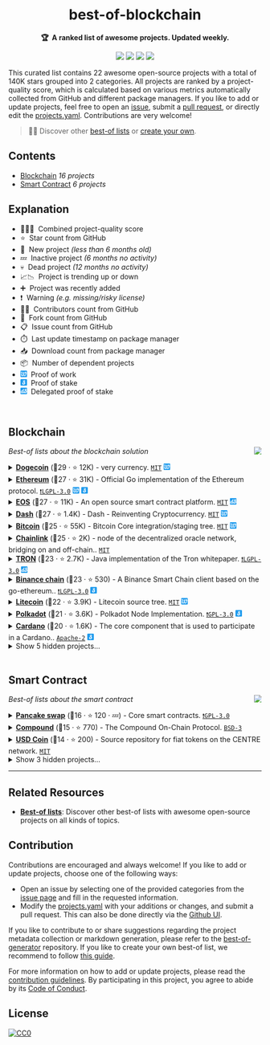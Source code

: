 <!-- markdownlint-disable -->
<h1 align="center">
    best-of-blockchain
    <br>
</h1>

<p align="center">
    <strong>🏆&nbsp; A ranked list of awesome projects. Updated weekly.</strong>
</p>

<p align="center">
    <a href="https://best-of.org" title="Best-of Badge"><img src="http://bit.ly/3o3EHNN"></a>
    <a href="#Contents" title="Project Count"><img src="https://img.shields.io/badge/projects-22-blue.svg?color=5ac4bf"></a>
    <a href="#Contribution" title="Contributions are welcome"><img src="https://img.shields.io/badge/contributions-welcome-green.svg"></a>
    <a href="https://github.com/gavincyi/best-of-blockchain/releases" title="Best-of Updates"><img src="https://img.shields.io/github/release-date/gavincyi/best-of-blockchain?color=green&label=updated"></a>
</p>

This curated list contains 22 awesome open-source projects with a total of 140K stars grouped into 2 categories. All projects are ranked by a project-quality score, which is calculated based on various metrics automatically collected from GitHub and different package managers. If you like to add or update projects, feel free to open an [issue](https://github.com/gavincyi/best-of-blockchain/issues/new/choose), submit a [pull request](https://github.com/gavincyi/best-of-blockchain/pulls), or directly edit the [projects.yaml](https://github.com/gavincyi/best-of-blockchain/edit/main/projects.yaml). Contributions are very welcome!

> 🧙‍♂️  Discover other [best-of lists](https://best-of.org) or [create your own](https://github.com/best-of-lists/best-of/blob/main/create-best-of-list.md).

## Contents

- [Blockchain](#blockchain) _16 projects_
- [Smart Contract](#smart-contract) _6 projects_

## Explanation
- 🥇🥈🥉&nbsp; Combined project-quality score
- ⭐️&nbsp; Star count from GitHub
- 🐣&nbsp; New project _(less than 6 months old)_
- 💤&nbsp; Inactive project _(6 months no activity)_
- 💀&nbsp; Dead project _(12 months no activity)_
- 📈📉&nbsp; Project is trending up or down
- ➕&nbsp; Project was recently added
- ❗️&nbsp; Warning _(e.g. missing/risky license)_
- 👨‍💻&nbsp; Contributors count from GitHub
- 🔀&nbsp; Fork count from GitHub
- 📋&nbsp; Issue count from GitHub
- ⏱️&nbsp; Last update timestamp on package manager
- 📥&nbsp; Download count from package manager
- 📦&nbsp; Number of dependent projects
- <img src="icons/PoW.png" style="display:inline;" width="13" height="13">&nbsp; Proof of work
- <img src="icons/PoS.png" style="display:inline;" width="13" height="13">&nbsp; Proof of stake
- <img src="icons/dPoS.png" style="display:inline;" width="13" height="13">&nbsp; Delegated proof of stake

<br>

## Blockchain

<a href="#contents"><img align="right" width="15" height="15" src="https://bit.ly/382Vmvi" alt="Back to top"></a>

_Best-of lists about the blockchain solution_

<details><summary><b><a href="https://github.com/dogecoin/dogecoin">Dogecoin</a></b> (🥇29 ·  ⭐ 12K) - very currency. <code><a href="http://bit.ly/34MBwT8">MIT</a></code> <code><img src="icons/PoW.png" style="display:inline;" width="13" height="13"></code></summary>

- [GitHub](https://github.com/dogecoin/dogecoin) (👨‍💻 550 · 🔀 2K · 📥 8.2M · 📋 930 - 16% open · ⏱️ 18.05.2021):

	```
	git clone https://github.com/dogecoin/dogecoin
	```
</details>
<details><summary><b><a href="https://github.com/ethereum/go-ethereum">Ethereum</a></b> (🥇27 ·  ⭐ 31K) - Official Go implementation of the Ethereum protocol. <code><a href="http://bit.ly/37RvQcA">❗️LGPL-3.0</a></code> <code><img src="icons/PoW.png" style="display:inline;" width="13" height="13"></code> <code><img src="icons/PoS.png" style="display:inline;" width="13" height="13"></code></summary>

- [GitHub](https://github.com/ethereum/go-ethereum) (👨‍💻 600 · 🔀 10K · 📥 98K · 📋 5.6K - 3% open · ⏱️ 17.06.2021):

	```
	git clone https://github.com/ethereum/go-ethereum
	```
</details>
<details><summary><b><a href="https://github.com/EOSIO/eos">EOS</a></b> (🥇27 ·  ⭐ 11K) - An open source smart contract platform. <code><a href="http://bit.ly/34MBwT8">MIT</a></code> <code><img src="icons/dPoS.png" style="display:inline;" width="13" height="13"></code></summary>

- [GitHub](https://github.com/EOSIO/eos) (👨‍💻 280 · 🔀 3.3K · 📥 70K · 📋 5K - 5% open · ⏱️ 20.05.2021):

	```
	git clone https://github.com/EOSIO/eos
	```
</details>
<details><summary><b><a href="https://github.com/dashpay/dash">Dash</a></b> (🥇27 ·  ⭐ 1.4K) - Dash - Reinventing Cryptocurrency. <code><a href="http://bit.ly/34MBwT8">MIT</a></code> <code><img src="icons/PoW.png" style="display:inline;" width="13" height="13"></code></summary>

- [GitHub](https://github.com/dashpay/dash) (👨‍💻 500 · 🔀 1.1K · 📥 86M · 📋 580 - 12% open · ⏱️ 05.06.2021):

	```
	git clone https://github.com/dashpay/dash
	```
</details>
<details><summary><b><a href="https://github.com/bitcoin/bitcoin">Bitcoin</a></b> (🥈25 ·  ⭐ 55K) - Bitcoin Core integration/staging tree. <code><a href="http://bit.ly/34MBwT8">MIT</a></code> <code><img src="icons/PoW.png" style="display:inline;" width="13" height="13"></code></summary>

- [GitHub](https://github.com/bitcoin/bitcoin) (👨‍💻 970 · 🔀 20K · 📋 6.3K - 9% open · ⏱️ 17.06.2021):

	```
	git clone https://github.com/bitcoin/bitcoin
	```
</details>
<details><summary><b><a href="https://github.com/smartcontractkit/chainlink">Chainlink</a></b> (🥈25 ·  ⭐ 2K) - node of the decentralized oracle network, bridging on and off-chain.. <code><a href="http://bit.ly/34MBwT8">MIT</a></code></summary>

- [GitHub](https://github.com/smartcontractkit/chainlink) (👨‍💻 90 · 🔀 520 · 📦 220 · 📋 210 - 17% open · ⏱️ 17.06.2021):

	```
	git clone https://github.com/smartcontractkit/chainlink
	```
</details>
<details><summary><b><a href="https://github.com/tronprotocol/java-tron">TRON</a></b> (🥉23 ·  ⭐ 2.7K) - Java implementation of the Tron whitepaper. <code><a href="http://bit.ly/37RvQcA">❗️LGPL-3.0</a></code> <code><img src="icons/dPoS.png" style="display:inline;" width="13" height="13"></code></summary>

- [GitHub](https://github.com/tronprotocol/java-tron) (👨‍💻 220 · 🔀 850 · 📥 64K · 📋 840 - 1% open · ⏱️ 10.06.2021):

	```
	git clone https://github.com/tronprotocol/java-tron
	```
</details>
<details><summary><b><a href="https://github.com/binance-chain/bsc">Binance chain</a></b> (🥉23 ·  ⭐ 530) - A Binance Smart Chain client based on the go-ethereum.. <code><a href="http://bit.ly/37RvQcA">❗️LGPL-3.0</a></code> <code><img src="icons/PoS.png" style="display:inline;" width="13" height="13"></code></summary>

- [GitHub](https://github.com/binance-chain/bsc) (👨‍💻 600 · 🔀 190 · 📥 25K · 📋 210 - 50% open · ⏱️ 10.06.2021):

	```
	git clone https://github.com/binance-chain/bsc
	```
</details>
<details><summary><b><a href="https://github.com/litecoin-project/litecoin">Litecoin</a></b> (🥉22 ·  ⭐ 3.9K) - Litecoin source tree. <code><a href="http://bit.ly/34MBwT8">MIT</a></code> <code><img src="icons/PoW.png" style="display:inline;" width="13" height="13"></code></summary>

- [GitHub](https://github.com/litecoin-project/litecoin) (👨‍💻 750 · 🔀 2.7K · 📋 430 - 13% open · ⏱️ 10.06.2021):

	```
	git clone https://github.com/litecoin-project/litecoin
	```
</details>
<details><summary><b><a href="https://github.com/paritytech/polkadot">Polkadot</a></b> (🥉21 ·  ⭐ 3.6K) - Polkadot Node Implementation. <code><a href="http://bit.ly/2M0xdwT">❗️GPL-3.0</a></code> <code><img src="icons/PoS.png" style="display:inline;" width="13" height="13"></code></summary>

- [GitHub](https://github.com/paritytech/polkadot) (👨‍💻 130 · 🔀 710 · 📥 27K · 📋 900 - 28% open · ⏱️ 17.06.2021):

	```
	git clone https://github.com/paritytech/polkadot
	```
</details>
<details><summary><b><a href="https://github.com/input-output-hk/cardano-node">Cardano</a></b> (🥉20 ·  ⭐ 1.6K) - The core component that is used to participate in a Cardano.. <code><a href="http://bit.ly/3nYMfla">Apache-2</a></code> <code><img src="icons/PoS.png" style="display:inline;" width="13" height="13"></code></summary>

- [GitHub](https://github.com/input-output-hk/cardano-node) (👨‍💻 82 · 🔀 280 · 📋 830 - 26% open · ⏱️ 17.06.2021):

	```
	git clone https://github.com/input-output-hk/cardano-node
	```
</details>
<details><summary>Show 5 hidden projects...</summary>

- <b><a href="https://github.com/solana-labs/solana">Solana</a></b> (🥈24 ·  ⭐ 2.4K) - Web-Scale Blockchain for fast, secure, scalable,.. <code>❗Unlicensed</code> <code><img src="icons/PoS.png" style="display:inline;" width="13" height="13"></code>
- <b><a href="https://github.com/monero-project/monero">Monero</a></b> (🥉22 ·  ⭐ 6K) - Monero: the secure, private, untraceable cryptocurrency. <code>❗Unlicensed</code> <code><img src="icons/PoW.png" style="display:inline;" width="13" height="13"></code>
- <b><a href="https://github.com/zcash/zcash">Zcash</a></b> (🥉21 ·  ⭐ 4.4K) - Zcash - Internet Money. <code>❗Unlicensed</code> <code><img src="icons/PoW.png" style="display:inline;" width="13" height="13"></code>
- <b><a href="https://github.com/stellar/stellar-core">Stellar</a></b> (🥉18 ·  ⭐ 2.7K) - stellar-core is the reference implementation for the peer.. <code>❗Unlicensed</code> <code><img src="icons/PoS.png" style="display:inline;" width="13" height="13"></code>
- <b><a href="https://github.com/terra-money/core">Terra</a></b> (🥉15 ·  ⭐ 280) - GO implementation of the Terra Protocol. <code>❗Unlicensed</code> <code><img src="icons/dPoS.png" style="display:inline;" width="13" height="13"></code>
</details>
<br>

## Smart Contract

<a href="#contents"><img align="right" width="15" height="15" src="https://bit.ly/382Vmvi" alt="Back to top"></a>

_Best-of lists about the smart contract_

<details><summary><b><a href="https://github.com/pancakeswap/pancake-swap-core">Pancake swap</a></b> (🥇16 ·  ⭐ 120 · 💤) - Core smart contracts. <code><a href="http://bit.ly/2M0xdwT">❗️GPL-3.0</a></code></summary>

- [GitHub](https://github.com/pancakeswap/pancake-swap-core) (👨‍💻 9 · 🔀 330 · 📦 440 · 📋 12 - 66% open · ⏱️ 27.09.2020):

	```
	git clone https://github.com/pancakeswap/pancake-swap-core
	```
</details>
<details><summary><b><a href="https://github.com/compound-finance/compound-protocol">Compound</a></b> (🥈15 ·  ⭐ 770) - The Compound On-Chain Protocol. <code><a href="http://bit.ly/3aKzpTv">BSD-3</a></code></summary>

- [GitHub](https://github.com/compound-finance/compound-protocol) (👨‍💻 14 · 🔀 460 · 📥 180 · 📋 34 - 50% open · ⏱️ 12.04.2021):

	```
	git clone https://github.com/compound-finance/compound-protocol
	```
</details>
<details><summary><b><a href="https://github.com/centrehq/centre-tokens">USD Coin</a></b> (🥈14 ·  ⭐ 200) - Source repository for fiat tokens on the CENTRE network. <code><a href="http://bit.ly/34MBwT8">MIT</a></code></summary>

- [GitHub](https://github.com/centrehq/centre-tokens) (👨‍💻 16 · 🔀 120 · ⏱️ 03.06.2021):

	```
	git clone https://github.com/centrehq/centre-tokens
	```
</details>
<details><summary>Show 3 hidden projects...</summary>

- <b><a href="https://github.com/paxosglobal/pax-contracts">Paxos</a></b> (🥉11 ·  ⭐ 64) - Solidity smart contracts for the Paxos Standard ERC20 stablecoin PAX. <code><a href="http://bit.ly/34MBwT8">MIT</a></code>
- <b><a href="https://github.com/sushiswap/sushiswap-interface">Suishi Swap</a></b> (🥉11 ·  ⭐ 50 · 🐣) - An open source interface for the SushiSwap Protocol. <code>❗Unlicensed</code>
- <b><a href="https://github.com/paxosglobal/busd-contract">Binance USD</a></b> (🥉10 ·  ⭐ 33) - Solidity smart contracts for the Binance USD. <code><a href="http://bit.ly/34MBwT8">MIT</a></code>
</details>

---

## Related Resources

- [**Best-of lists**](https://best-of.org): Discover other best-of lists with awesome open-source projects on all kinds of topics.

## Contribution

Contributions are encouraged and always welcome! If you like to add or update projects, choose one of the following ways:

- Open an issue by selecting one of the provided categories from the [issue page](https://github.com/gavincyi/best-of-blockchain/issues/new/choose) and fill in the requested information.
- Modify the [projects.yaml](https://github.com/gavincyi/best-of-blockchain/blob/main/projects.yaml) with your additions or changes, and submit a pull request. This can also be done directly via the [Github UI](https://github.com/gavincyi/best-of-blockchain/edit/main/projects.yaml).

If you like to contribute to or share suggestions regarding the project metadata collection or markdown generation, please refer to the [best-of-generator](https://github.com/best-of-lists/best-of-generator) repository. If you like to create your own best-of list, we recommend to follow [this guide](https://github.com/best-of-lists/best-of/blob/main/create-best-of-list.md).

For more information on how to add or update projects, please read the [contribution guidelines](https://github.com/gavincyi/best-of-blockchain/blob/main/CONTRIBUTING.md). By participating in this project, you agree to abide by its [Code of Conduct](https://github.com/gavincyi/best-of-blockchain/blob/main/.github/CODE_OF_CONDUCT.md).

## License

[![CC0](https://mirrors.creativecommons.org/presskit/buttons/88x31/svg/by-sa.svg)](https://creativecommons.org/licenses/by-sa/4.0/)
